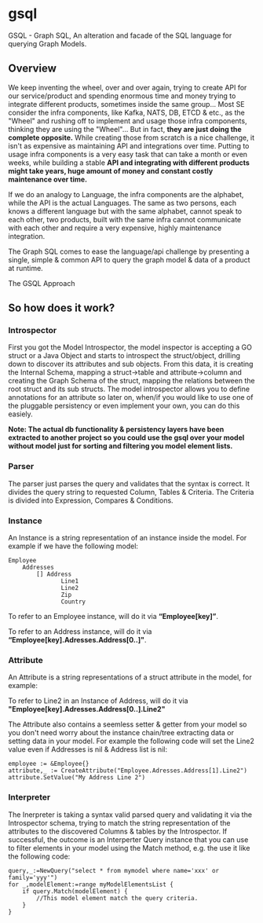 # gsql
GSQL - Graph SQL, An alteration and facade of the SQL language for querying Graph Models.


## Overview
We keep inventing the wheel, over and over again, trying to create API for our service/product and spending enormous time and money trying to integrate different products, sometimes inside the same group... Most SE consider the infra components, like Kafka, NATS, DB, ETCD & etc., as the "Wheel" and rushing off to implement and usage those infra components, thinking they are using the "Wheel"... But in fact, **they are just doing the complete opposite.** While creating those from scratch is a nice challenge, it isn't as expensive as maintaining API and integrations over time. Putting to usage infra components is a very easy task that can take a month or even weeks, while building a stable **API and integrating with different products might take years, huge amount of money and constant costly maintenance over time.**

If we do an analogy to Language, the infra components are the alphabet, while the API is the actual Languages. The same as two persons, each knows a different language but with the same alphabet, cannot speak to each other, two products, built with the same infra cannot communicate with each other and require a very expensive, highly maintenance integration.

The Graph SQL comes to ease the language/api challenge by presenting a single, simple & common API to query the graph model & data of a product at runtime.

The GSQL Approach


## So how does it work?
### Introspector
First you got the Model Introspector, the model inspector is accepting a GO struct or a Java Object and starts to introspect the struct/object, drilling down to discover its attributes and sub objects. From this data, it is creating the Internal Schema, mapping a struct->table and attribute->column and creating the Graph Schema of the struct, mapping the relations between the root struct and its sub structs. The model introspector allows you to define annotations for an attribute so later on, when/if you would like to use one of the pluggable persistency or even implement your own, you can do this easiely.

**Note: The actual db functionality & persistency layers have been extracted to another project so you could use the gsql over your model without model just for sorting and filtering you model element lists.**

### Parser
The parser just parses the query and validates that the syntax is correct. It divides the query string to requested Column, Tables & Criteria. The Criteria is divided into Expression, Compares & Conditions.

### Instance
An Instance is a string representation of an instance inside the model. For example if we have the following model:

    Employee
        Addresses
            [] Address
                   Line1
                   Line2
                   Zip
                   Country


To refer to an Employee instance, will do it via **“Employee[key]”**.

To refer to an Address instance, will do it via **“Employee[key].Adresses.Address[0..]"**.  

### Attribute
An Attribute is a string representations of a struct attribute in the model, for example:

To refer to Line2 in an Instance of Address, will do it via **"Employee[key].Adresses.Address[0..].Line2"**

The Attribute also contains a seemless setter & getter from your model so you don't need worry about the instance chain/tree extracting data or setting data in your model. For example the following code will set the Line2 value even if Addresses is nil & Address list is nil:

    employee := &Employee{}
    attribute,_ := CreateAttribute("Employee.Adresses.Address[1].Line2")
    attribute.SetValue("My Address Line 2")
    
### Interpreter
The Inerpreter is taking a syntax valid parsed query and validating it via the Introspector schema, trying to match the string representation of the attributes to the discovered Columns & tables by the Introspector. If successful, the outcome is an Interperter Query instance that you can use to filter elements in your model using the Match method, e.g. the use it like the following code:

    query,_:=NewQuery("select * from mymodel where name='xxx' or family='yyy'")
    for _,modelElement:=range myModelElementsList {
        if query.Match(modelElement) {
            //This model element match the query criteria.
        }
    }
    
